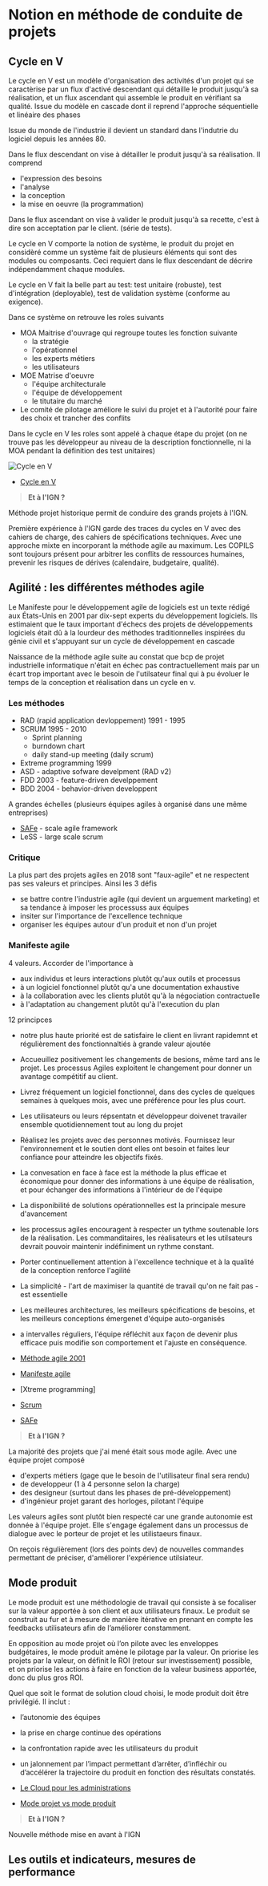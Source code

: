 # Notion en méthode de conduite de projets

## Cycle en V

Le cycle en V est un modèle d'organisation des activités d'un projet qui se caractèrise par un flux d'activé descendant qui détaille le produit jusqu'à sa réalisation, et un flux ascendant qui assemble le produit en vérifiant sa qualité. Issue du modèle en cascade dont il reprend l'approche séquentielle et linéaire des phases

Issue du monde de l'industrie il devient un standard dans l'indutrie du logiciel depuis les années 80.

Dans le flux descendant on vise à détailler le produit jusqu'à sa réalisation. Il comprend

- l'expression des besoins
- l'analyse
- la conception
- la mise en oeuvre (la programmation)

Dans le flux ascendant on vise à valider le produit jusqu'à sa recette, c'est à dire son acceptation par le client. (série de tests).

Le cycle en V comporte la notion de système, le produit du projet en considèré comme un système fait de plusieurs éléments qui sont des modules ou composants. Ceci requiert dans le flux descendant de décrire indépendamment chaque modules.

Le cycle en V fait la belle part au test: test unitaire (robuste), test d'intégration (deployable), test de validation système (conforme au exigence).

Dans ce système on retrouve les roles suivants

- MOA Maitrise d'ouvrage qui regroupe toutes les fonction suivante
  - la stratégie
  - l'opérationnel
  - les experts métiers
  - les utilisateurs
- MOE Matrise d'oeuvre
  - l'équipe architecturale
  - l'équipe de développement
  - le titutaire du marché
- Le comité de pilotage améliore le suivi du projet et à l'autorité pour faire des choix et trancher des conflits

Dans le cycle en V les roles sont appelé à chaque étape du projet (on ne trouve pas les développeur au niveau de la description fonctionnelle, ni la MOA pendant la définition des test unitaires)

![Cycle en V](https://upload.wikimedia.org/wikipedia/commons/thumb/e/e8/Systems_Engineering_Process_II.svg/langfr-450px-Systems_Engineering_Process_II.svg.png)

- [Cycle en V](https://fr.wikipedia.org/wiki/Cycle_en_V)

> **Et à l'IGN ?**

Méthode projet historique permit de conduire des grands projets à l'IGN.

Première expérience à l'IGN garde des traces du cycles en V avec des cahiers de charge, des cahiers de spécifications techniques. Avec une approche mixte en incorporant la méthode agile au maximum. Les COPILS sont toujours présent pour arbitrer les conflits de ressources humaines, prevenir les risques de dérives (calendaire, budgetaire, qualité).

## Agilité : les différentes méthodes agile

Le Manifeste pour le développement agile de logiciels est un texte rédigé aux États-Unis en 2001 par dix-sept experts du développement logiciels. Ils estimaient que le taux important d'échecs des projets de développements logiciels était dû à la lourdeur des méthodes traditionnelles inspirées du génie civil et s'appuyant sur un cycle de développement en cascade

Naissance de la méthode agile suite au constat que bcp de projet industrielle informatique n'était en échec pas contractuellement mais par un écart trop important avec le besoin de l'utilsateur final qui à pu évoluer le temps de la conception et réalisation dans un cycle en v.

### Les méthodes

- RAD (rapid application devloppement) 1991 - 1995
- SCRUM 1995 - 2010
  - Sprint planning
  - burndown chart
  - daily stand-up meeting (daily scrum)
- Extreme programming 1999
- ASD - adaptive sofware develpment (RAD v2)
- FDD 2003 - feature-driven develppement
- BDD 2004 - behavior-driven developpent

A grandes échelles (plusieurs équipes agiles à organisé dans une même entreprises)

- [SAFe](https://fr.wikipedia.org/wiki/Scaled_agile_framework) - scale agile framework
- LeSS - large scale scrum

### Critique

La plus part des projets agiles en 2018 sont "faux-agile" et ne respectent pas ses valeurs et principes. Ainsi les 3 défis

- se battre contre l'industrie agile (qui devient un arguement marketing) et sa tendance à imposer les processuss aux équipes
- insiter sur l'importance de l'excellence technique
- organiser les équipes autour d'un produit et non d'un projet

### Manifeste agile

4 valeurs. Accorder de l'importance à

- aux individus et leurs interactions plutôt qu'aux outils et processus
- à un logiciel fonctionnel plutôt qu'a une documentation exhaustive
- à la collaboration avec les clients plutôt qu'à la négociation contractuelle
- à l'adaptation au changement plutôt qu'à l'execution du plan

12 principces

- notre plus haute priorité est de satisfaire le client en livrant rapidemnt et régulièrement des fonctionnaltiés à grande valeur ajoutée
- Accueuillez positivement les changements de besions, même tard ans le projet. Les processus Agiles exploitent le changement pour donner un avantage compétitif au client.
- Livrez fréquement un logiciel fonctionnel, dans des cycles de quelques semaines à quelques mois, avec une préférence pour les plus court.
- Les utilisateurs ou leurs répsentatn et développeur doivenet travailer ensemble quotidiennement tout au long du projet
- Réalisez les projets avec des personnes motivés. Fournissez leur l'environnement et le soutien dont elles ont besoin et faites leur confiance pour atteindre les objectifs fixés.
- La convesation en face à face est la méthode la plus efficae et économique pour donner des informations à une équipe de réalisation, et pour échanger des informations à l'intérieur de de l'équipe
- La disponibilité de solutions opérationnelles est la principale mesure d'avancement
- les processus agiles encouragent à respecter un tythme soutenable lors de la réalisation. Les commanditaires, les réalisateurs et les utilsateurs devrait pouvoir maintenir indéfiniment un rythme constant.
- Porter continuellement attention à l'excellence technique et à la qualité de la conception renforce l'agilité
- La simplicité - l'art de maximiser la quantité de travail qu'on ne fait pas - est essentielle
- Les meilleures architectures, les meilleurs spécifications de besoins, et les meilleurs conceptions émergenet d'équipe auto-organisés
- a intervalles réguliers, l'équipe réfléchit aux façon de devenir plus efficace puis modifie son comportement et l'ajuste en conséquence.

- [Méthode agile 2001](https://fr.wikipedia.org/wiki/M%C3%A9thode_agile)
- [Manifeste agile](https://fr.wikipedia.org/wiki/Manifeste_agile)
- [Xtreme programming]
- [Scrum](https://fr.wikipedia.org/wiki/Scrum_(d%C3%A9veloppement))
- [SAFe](https://fr.wikipedia.org/wiki/Scaled_agile_framework)

> **Et à l'IGN ?**

La majorité des projets que j'ai mené était sous mode agile. Avec une équipe projet composé

- d'experts métiers (gage que le besoin de l'utilisateur final sera rendu)
- de developpeur (1 à 4 personne selon la charge)
- des designeur (surtout dans les phases de pré-développement)
- d'ingénieur projet garant des horloges, pilotant l'équipe

Les valeurs agiles sont plutôt bien respecté car une grande autonomie est donnée à l'équipe projet. Elle s'engage également dans un processus de dialogue avec le porteur de projet et les utilistaeurs finaux.

On reçois régulièrement (lors des points dev) de nouvelles commandes permettant de préciser, d'améliorer l'expérience utilsiateur.

## Mode produit

Le mode produit est une méthodologie de travail qui consiste à se focaliser sur la valeur apportée à son client et aux utilisateurs finaux. Le produit se construit au fur et à mesure de manière itérative en prenant en compte les feedbacks utilisateurs afin de l’améliorer constamment.

En opposition au mode projet où l’on pilote avec les enveloppes budgétaires, le mode produit amène le pilotage par la valeur. On priorise les projets par la valeur, on définit le ROI (retour sur investissement) possible, et on priorise les actions à faire en fonction de la valeur business apportée, donc du plus gros ROI.

Quel que soit le format de solution cloud choisi, le mode produit doit être privilégié. Il inclut :

- l’autonomie des équipes
- la prise en charge continue des opérations
- la confrontation rapide avec les utilisateurs du produit
- un jalonnement par l’impact permettant d’arrêter, d’infléchir ou d’accélérer la trajectoire du produit en fonction des résultats constatés.

- [Le Cloud pour les administrations](https://www.numerique.gouv.fr/services/cloud/faq/)
- [Mode projet vs mode produit](https://www.reussirsesprojets.com/mode-projet-vs-mode-produit/#t-1658230401569)

> **Et à l'IGN ?**

Nouvelle méthode mise en avant à l'IGN

## Les outils et indicateurs, mesures de performance
